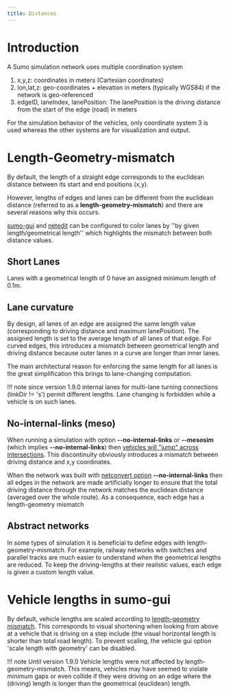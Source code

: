 ```yaml
---
title: Distances
---
```


# Introduction
A Sumo simulation network uses multiple coordination system

1. x,y,z: coordinates in meters (Cartesian coordinates)
2. lon,lat,z: geo-coordinates + elevation in meters (typically WGS84) if the network is geo-referenced
3. edgeID, laneIndex, lanePosition: The lanePosition is the driving distance from the start of the edge (road) in meters

For the simulation behavior of the vehicles, only coordinate system 3 is used
whereas the other systems are for visualization and output.

# Length-Geometry-mismatch

By default, the length of a straight edge corresponds to the euclidean distance
between its start and end positions (x,y).

However, lengths of edges and lanes can be different from the euclidean
distance (referred to as a **length-geometry-mismatch**) and there are several reasons why this occurs.


[sumo-gui](../sumo-gui.md#edgelane_visualisation_settings) and [netedit](../Netedit/index.md) can be configured to color lanes by ''by given length/geometrical length'' which highlights the mismatch between both distance values.

## Short Lanes
Lanes with a geometrical length of 0 have an assigned minimum length of 0.1m.

## Lane curvature
By design, all lanes of an edge are assigned the same length value (corresponding to driving distance and maximum lanePosition).
The assigned length is set to the average length of all lanes of that edge.
For curved edges, this introduces a mismatch between geometrical length and driving distance because outer
lanes in a curve are longer than inner lanes.

The main architectural reason for enforcing the same length for all lanes is the great simplification this brings to lane-changing computation.

!!! note
    since version 1.9.0 internal lanes for multi-lane turning connections (linkDir != 's') permit different lengths. Lane changing is forbidden while a vehicle is on such lanes.

## No-internal-links (meso)
When running a simulation with option **--no-internal-links** or **--mesosim**
(which implies **--no-internal-links**) then [vehicles will "jump" across
intersections](Intersections.md#internal_links).
This discontinuity obviously introduces a mismatch between driving distance and
x,y coordinates.

When the network was built with [netconvert option](../netconvert.md) **--no-internal-links** then all edges in the network are made artificially longer to ensure that the total driving distance through the network matches the euclidean distance (averaged over the whole route). As a consequence, each edge has a length-geometry mismatch

## Abstract networks
In some types of simulation it is beneficial to define edges with
length-geometry-mismatch. For example, railway networks with switches and parallel tracks are much easier to understand when the
geometrical lengths are reduced. To keep the driving-lengths at their realistic values, each edge is given a custom length value.

# Vehicle lengths in sumo-gui
By default, vehicle lengths are scaled according to [length-geometry mismatch](#length-geometry-mismatch). This corresponds to visual shortening when looking from above at a vehicle that is driving on a step include (the visual horizontal length is shorter than total road length). To prevent scaling, the vehicle gui option 'scale length with geometry' can be disabled.

!!! note
    Until version 1.9.0 Vehicle lengths were not affected by length-geometry-mismatch. This means, vehicles may have seemed to violate minimum gaps or even collide if they were driving on an edge where the (driving) length is longer than the geometrical (euclidean) length.

